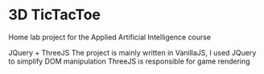 # 3D TicTacToe
Home lab project for the Applied Artificial Intelligence course

JQuery + ThreeJS
The project is mainly written in VanillaJS, I used JQuery to simplify DOM manipulation
ThreeJS is responsible for game rendering
 
